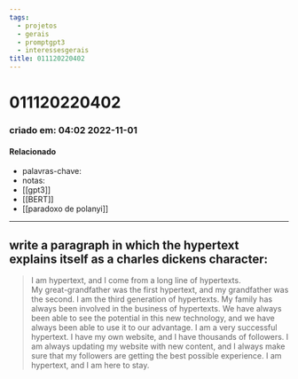 ```yaml
---
tags:
  - projetos
  - gerais
  - promptgpt3
  - interessesgerais
title: 011120220402
---
```


# 011120220402

### criado em: 04:02 2022-11-01

#### Relacionado

- palavras-chave: 
- notas:
- [[gpt3]]
- [[BERT]]
- [[paradoxo de polanyi]]
---

## write a paragraph in which the hypertext explains itself as a charles dickens character: 

>I am hypertext, and I come from a long line of hypertexts.  
>My great-grandfather was the first hypertext, and my grandfather was the second. I am the third generation of hypertexts. My family has always been involved in the business of hypertexts. We have always been able to see the potential in this new technology, and we have always been able to use it to our advantage. I am a very successful hypertext. I have my own website, and I have thousands of followers. I am always updating my website with new content, and I always make sure that my followers are getting the best possible experience. I am hypertext, and I am here to stay.
